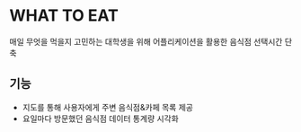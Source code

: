 # WHAT TO EAT
매일 무엇을 먹을지 고민하는 대학생을 위해 어플리케이션을 활용한 음식점 선택시간 단축  
## 기능
* 지도를 통해 사용자에게 주변 음식점&카페 목록 제공 
* 요일마다 방문했던 음식점 데이터 통계량 시각화

